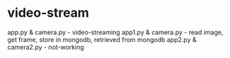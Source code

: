 # video-stream
app.py & camera.py - video-streaming
app1.py & camera.py - read image, get frame, store in mongodb, retrieved from mongodb
app2.py & camera2.py - not-working

